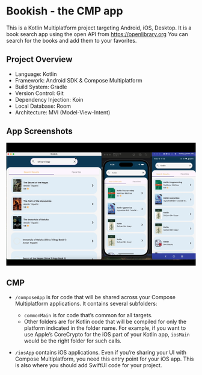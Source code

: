 # Bookish - the CMP app

This is a Kotlin Multiplatform project targeting Android, iOS, Desktop.
It is a book search app using the open API from https://openlibrary.org
You can search for the books and add them to your favorites.

## Project Overview
* Language: Kotlin
* Framework: Android SDK & Compose Multiplatform
* Build System: Gradle
* Version Control: Git
* Dependency Injection: Koin
* Local Database: Room
* Architecture: MVI (Model-View-Intent)

## App Screenshots
<p align="center">
  <img src="screenshots/CMP.jpg" width="800" alt="Loading View">
</p>

## CMP

* `/composeApp` is for code that will be shared across your Compose Multiplatform applications.
  It contains several subfolders:
  - `commonMain` is for code that’s common for all targets.
  - Other folders are for Kotlin code that will be compiled for only the platform indicated in the folder name.
    For example, if you want to use Apple’s CoreCrypto for the iOS part of your Kotlin app,
    `iosMain` would be the right folder for such calls.

* `/iosApp` contains iOS applications. Even if you’re sharing your UI with Compose Multiplatform, 
  you need this entry point for your iOS app. This is also where you should add SwiftUI code for your project.
